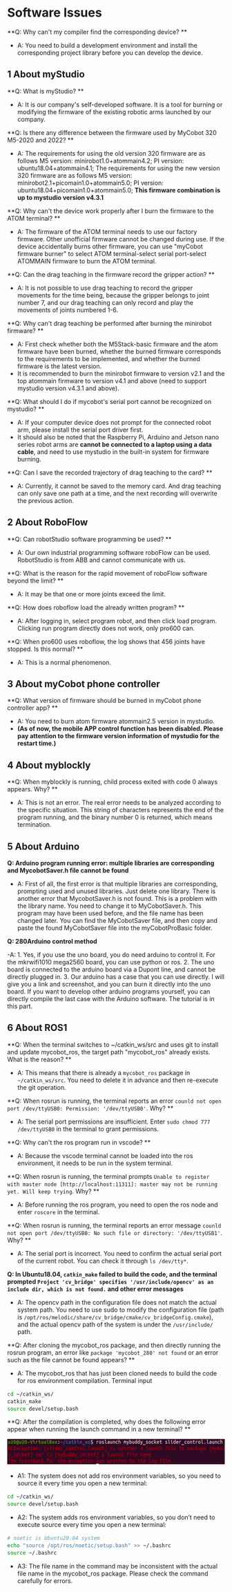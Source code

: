 # Software Issues

**Q: Why can't my compiler find the corresponding device? **
- A: You need to build a development environment and install the corresponding project library before you can develop the device.

## 1 About myStudio

**Q: What is myStudio? **
- A: It is our company's self-developed software. It is a tool for burning or modifying the firmware of the existing robotic arms launched by our company.

**Q: Is there any difference between the firmware used by MyCobot 320 M5-2020 and 2022? **
- A: The requirements for using the old version 320 firmware are as follows
M5 version: minirobot1.0+atommain4.2;
PI version: ubuntu18.04+atommain4.1;
The requirements for using the new version 320 firmware are as follows
M5 version: minirobot2.1+picomain1.0+atommain5.0;
PI version: ubuntu18.04+picomain1.0+atommain5.0;
**This firmware combination is up to mystudio version v4.3.1**

**Q: Why can't the device work properly after I burn the firmware to the ATOM terminal? **
- A: The firmware of the ATOM terminal needs to use our factory firmware. Other unofficial firmware cannot be changed during use. If the device accidentally burns other firmware, you can use "myCobot firmware burner" to select ATOM terminal-select serial port-select ATOMMAIN firmware to burn the ATOM terminal.

**Q: Can the drag teaching in the firmware record the gripper action? **
- A: It is not possible to use drag teaching to record the gripper movements for the time being, because the gripper belongs to joint number 7, and our drag teaching can only record and play the movements of joints numbered 1-6.

**Q: Why can't drag teaching be performed after burning the minirobot firmware? **
- A: First check whether both the M5Stack-basic firmware and the atom firmware have been burned, whether the burned firmware corresponds to the requirements to be implemented, and whether the burned firmware is the latest version.
- It is recommended to burn the minirobot firmware to version v2.1 and the top atommain firmware to version v4.1 and above (need to support mystudio version v4.3.1 and above).

**Q: What should I do if mycobot's serial port cannot be recognized on mystudio? **
- A: If your computer device does not prompt for the connected robot arm, please install the serial port driver first.
- It should also be noted that the Raspberry Pi, Arduino and Jetson nano series robot arms are **cannot be connected to a laptop using a data cable**, and need to use mystudio in the built-in system for firmware burning.

**Q: Can I save the recorded trajectory of drag teaching to the card? **

- A: Currently, it cannot be saved to the memory card. And drag teaching can only save one path at a time, and the next recording will overwrite the previous action.

## 2 About RoboFlow

**Q: Can robotStudio software programming be used? **
- A: Our own industrial programming software roboFlow can be used. RobotStudio is from ABB and cannot communicate with us.

**Q: What is the reason for the rapid movement of roboFlow software beyond the limit? **

- A: It may be that one or more joints exceed the limit.

**Q: How does roboflow load the already written program? **

- A: After logging in, select program robot, and then click load program. Clicking run program directly does not work, only pro600 can.

**Q: When pro600 uses roboflow, the log shows that 456 joints have stopped. Is this normal? **

- A: This is a normal phenomenon.


## 3 About myCobot phone controller

**Q: What version of firmware should be burned in myCobot phone controller app? **
- A: You need to burn atom firmware atommain2.5 version in mystudio.
- **(As of now, the mobile APP control function has been disabled. Please pay attention to the firmware version information of mystudio for the restart time.)**

## 4 About myblockly

**Q: When myblockly is running, child process exited with code 0 always appears. Why? **

- A: This is not an error. The real error needs to be analyzed according to the specific situation. This string of characters represents the end of the program running, and the binary number 0 is returned, which means termination.

## 5 About Arduino

**Q: Arduino program running error: multiple libraries are corresponding and MycobotSaver.h file cannot be found**

- A: First of all, the first error is that multiple libraries are corresponding, prompting used and unused libraries. Just delete one library.
There is another error that MycobotSaver.h is not found. This is a problem with the library name. You need to change it to MyCobotSaver.h.
This program may have been used before, and the file name has been changed later. You can find the MyCobotSaver file, and then copy and paste the found MyCobotSaver file into the myCobotProBasic folder.

**Q: 280Arduino control method**

-A: 1. Yes, if you use the uno board, you do need arduino to control it. For the mkrwifi1010 mega2560 board, you can use python or ros.
2. The uno board is connected to the arduino board via a Dupont line, and cannot be directly plugged in.
3. Our arduino has a case that you can use directly. I will give you a link and screenshot, and you can burn it directly into the uno board. If you want to develop other arduino programs yourself, you can directly compile the last case with the Arduino software. The tutorial is in this part.

## 6 About ROS1

**Q: When the terminal switches to ~/catkin_ws/src and uses git to install and update mycobot_ros, the target path "mycobot_ros" already exists. What is the reason? **
- A: This means that there is already a `mycobot_ros` package in `~/catkin_ws/src`. You need to delete it in advance and then re-execute the git operation.

**Q: When rosrun is running, the terminal reports an error `counld not open port /dev/ttyUSB0: Permission: '/dev/ttyUSB0'`. Why? **

- A: The serial port permissions are insufficient. Enter `sudo chmod 777 /dev/ttyUSB0` in the terminal to grant permissions.

**Q: Why can't the ros program run in vscode? **

- A: Because the vscode terminal cannot be loaded into the ros environment, it needs to be run in the system terminal.

**Q: When rosrun is running, the terminal prompts `Unable to register with master node [http://localhost:11311]: master may not be running yet. Will keep trying`. Why? **

- A: Before running the ros program, you need to open the ros node and enter `roscore` in the terminal.

**Q: When rosrun is running, the terminal reports an error message `counld not open port /dev/ttyUSB0: No such file or directory: '/dev/ttyUSB1'`. Why? **

- A: The serial port is incorrect. You need to confirm the actual serial port of the current robot. You can check it through `ls /dev/tty*`.

**Q: In Ubuntu18.04, `catkin_make` failed to build the code, and the terminal prompted `Project 'cv_bridge' specifies '/usr/include/opencv' as an include dir, which is not found.` and other error messages**

- A: The opencv path in the configuration file does not match the actual system path. You need to use sudo to modify the configuration file (path is `/opt/ros/melodic/share/cv_bridge/cmake/cv_bridgeConfig.cmake`), and the actual opencv path of the system is under the `/usr/include/` path.

**Q: After cloning the mycobot_ros package, and then directly running the rosrun program, an error like `package 'mycobot_280' not found` or an error such as the file cannot be found appears? **

- A: The mycobot_ros that has just been cloned needs to build the code for ros environment compilation. Terminal input

```bash
cd ~/catkin_ws/
catkin_make
source devel/setup.bash
```

**Q: After the compilation is completed, why does the following error appear when running the launch command in a new terminal? **

![Software](9.images/sw.png)

- A1: The system does not add ros environment variables, so you need to source it every time you open a new terminal:

```bash
cd ~/catkin_ws/
source devel/setup.bash
```

- A2: The system adds ros environment variables, so you don’t need to execute source every time you open a new terminal:

```bash
# noetic is Ubuntu20.04 system
echo "source /opt/ros/noetic/setup.bash" >> ~/.bashrc
source ~/.bashrc
```

- A3: The file name in the command may be inconsistent with the actual file name in the mycobot_ros package. Please check the command carefully for errors.